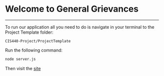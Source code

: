 # Welcome to General Grievances
***

To run our application all you need to do is navigate in your terminal to the Project Template folder:
```
CIS440-Project/ProjectTemplate
```

Run the following command:
``` bash
node server.js
```

Then visit the [site](http://localhost:3000)